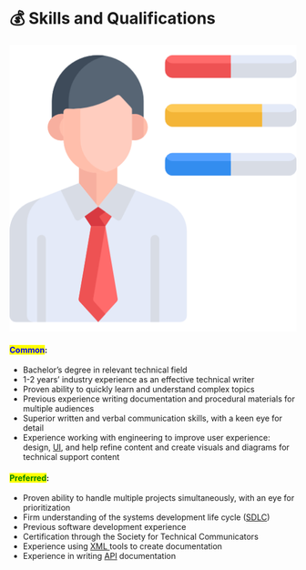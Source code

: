 # 💰 Skills and Qualifications

![](../.gitbook/assets/skills.png)

#### <mark style="color:blue;">Common</mark>:

* Bachelor’s degree in relevant technical field
* 1-2 years’ industry experience as an effective technical writer
* Proven ability to quickly learn and understand complex topics
* Previous experience writing documentation and procedural materials for multiple audiences
* Superior written and verbal communication skills, with a keen eye for detail
* Experience working with engineering to improve user experience: design, [UI](../preamble/abbreviations.md), and help refine content and create visuals and diagrams for technical support content

#### <mark style="color:green;">Preferred</mark>:

* Proven ability to handle multiple projects simultaneously, with an eye for prioritization
* Firm understanding of the systems development life cycle ([SDLC](../preamble/abbreviations.md))
* Previous software development experience
* Certification through the Society for Technical Communicators
* Experience using [XML ](../preamble/abbreviations.md)tools to create documentation
* Experience in writing [API](../preamble/abbreviations.md) documentation

